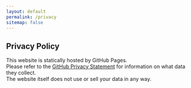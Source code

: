 ```yaml
---
layout: default
permalink: /privacy
sitemap: false
---
```


## Privacy Policy

This website is statically hosted by GitHub Pages.  
Please refer to the [GitHub Privacy Statement](https://docs.github.com/en/site-policy/privacy-policies/github-privacy-statement) for information on what data they collect.  
The website itself does not use or sell your data in any way.
